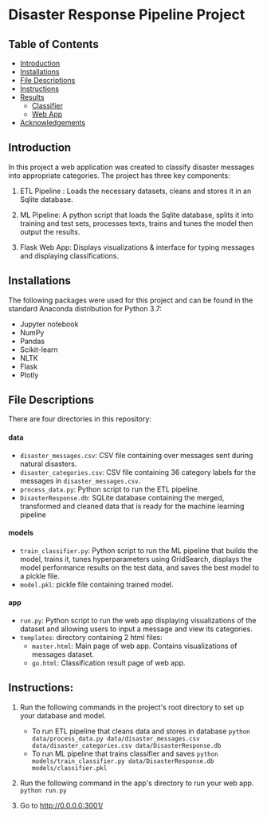 # Disaster Response Pipeline Project

## Table of Contents
* [Introduction](#introduction)
* [Installations](#installations)
* [File Descriptions](#file-descriptions)
* [Instructions](#instructions)
* [Results](#results)
  - [Classifier](#classifier)
  - [Web App](#web-app)
* [Acknowledgements](#acknowledgements)

## Introduction
In this project a web application was created to classify disaster messages into appropriate categories. The project has three key components:

1) ETL Pipeline : Loads the necessary datasets, cleans and stores it in an Sqlite database.

2) ML Pipeline: A python script that loads the Sqlite database, splits it into training and test sets, processes texts, trains and tunes the model then output the results.

3) Flask Web App: Displays visualizations & interface for typing messages and displaying classifications.

## Installations
The following packages were used for this project and can be found in the standard Anaconda distribution for Python 3.7:
* Jupyter notebook
* NumPy
* Pandas
* Scikit-learn
* NLTK
* Flask
* Plotly

## File Descriptions
There are four directories in this repository:
#### data
* `disaster_messages.csv`: CSV file containing over  messages sent during natural disasters.
* `disaster_categories.csv`: CSV file containing 36 category labels for the messages in `disaster_messages.csv`.
* `process_data.py`: Python script to run the ETL pipeline.  
* `DisasterResponse.db`: SQLite database containing the merged, transformed and cleaned data that is ready for the machine learning pipeline

#### models
* `train_classifier.py`: Python script to run the ML pipeline that builds the model, trains it, tunes hyperparameters using GridSearch, displays the model performance results on the test data, and saves the best model to a pickle file.
* `model.pkl`: pickle file containing trained model.

#### app
* `run.py`: Python script to run the web app displaying visualizations of the dataset and allowing users to input a message and view its categories.
* `templates`: directory containing 2 html files:
  -  `master.html`: Main page of web app. Contains visualizations of messages dataset.
  -  `go.html`: Classification result page of web app.

## Instructions:
1. Run the following commands in the project's root directory to set up your database and model.

    - To run ETL pipeline that cleans data and stores in database
        `python data/process_data.py data/disaster_messages.csv data/disaster_categories.csv data/DisasterResponse.db`
    - To run ML pipeline that trains classifier and saves
        `python models/train_classifier.py data/DisasterResponse.db models/classifier.pkl`

2. Run the following command in the app's directory to run your web app.
    `python run.py`

3. Go to http://0.0.0.0:3001/
